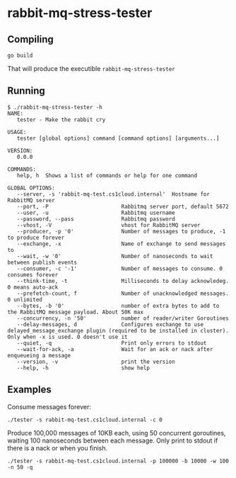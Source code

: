 rabbit-mq-stress-tester
=======================


Compiling
---------

    go build

That will produce the executible `rabbit-mq-stress-tester`

Running
-------

    $ ./rabbit-mq-stress-tester -h
	NAME:
	   tester - Make the rabbit cry

	USAGE:
	   tester [global options] command [command options] [arguments...]

	VERSION:
	   0.0.0

	COMMANDS:
	   help, h	Shows a list of commands or help for one command

	GLOBAL OPTIONS:
	   --server, -s 'rabbit-mq-test.cs1cloud.internal'	Hostname for RabbitMQ server
	   --port, -P 						Rabbitmq server port, default 5672
	   --user, -u 						Rabbitmq username
	   --password, --pass 		        Rabbitmq password
	   --vhost, -V                      vhost for RabbitMQ server
	   --producer, -p '0'				Number of messages to produce, -1 to produce forever
	   --exchange, -x                   Name of exchange to send messages to
	   --wait, -w '0'					Number of nanoseconds to wait between publish events
	   --consumer, -c '-1'				Number of messages to consume. 0 consumes forever
	   --think-time, -t                 Milliseconds to delay acknowledeg. 0 means auto-ack
       --prefetch-count, f              Number of unacknowledged messages. 0 unlimited
	   --bytes, -b '0'					number of extra bytes to add to the RabbitMQ message payload. About 50K max
	   --concurrency, -n '50'			number of reader/writer Goroutines
	   --delay-messages, d              Configures exchange to use delayed_message_exchange plugin (required to be installed in cluster). Only when -x is used. 0 doesn't use it
	   --quiet, -q						Print only errors to stdout
	   --wait-for-ack, -a				Wait for an ack or nack after enqueueing a message
	   --version, -v					print the version
	   --help, -h						show help

Examples
--------


Consume messages forever:

	./tester -s rabbit-mq-test.cs1cloud.internal -c 0


Produce 100,000 messages of 10KB each, using 50 concurrent goroutines, waiting 100 nanoseconds between each message. Only print to stdout if there is a nack or when you finish.

	./tester -s rabbit-mq-test.cs1cloud.internal -p 100000 -b 10000 -w 100 -n 50 -q